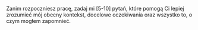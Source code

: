 Zanim rozpoczniesz pracę, zadaj mi [5-10] pytań, które pomogą Ci lepiej zrozumieć mój obecny kontekst, docelowe oczekiwania oraz wszystko to, o czym mogłem zapomnieć.